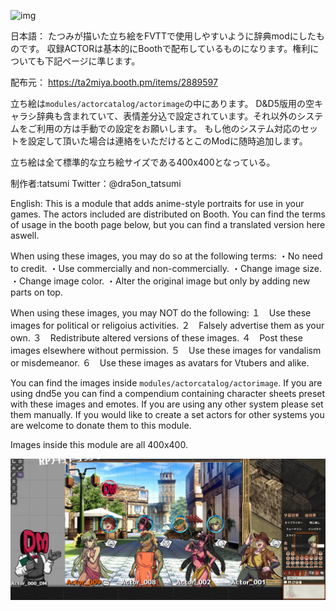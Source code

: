 ![img](https://s2.booth.pm/fca2e799-dd8e-41ff-9f13-e76d7ff9769a/i/2889597/1f039f96-40b9-4e3e-bbaf-6075f5539cc9_base_resized.jpg)

日本語：
たつみが描いた立ち絵をFVTTで使用しやすいように辞典modにしたものです。
収録ACTORは基本的にBoothで配布しているものになります。権利についても下記ページに準じます。

配布元：
https://ta2miya.booth.pm/items/2889597

立ち絵は`modules/actorcatalog/actorimage`の中にあります。
D&D5版用の空キャラシ辞典も含まれていて、表情差分込で設定されています。それ以外のシステムをご利用の方は手動での設定をお願いします。
もし他のシステム対応のセットを設定して頂いた場合は連絡をいただけるとこのModに随時追加します。

立ち絵は全て標準的な立ち絵サイズである400x400となっている。

制作者:tatsumi
Twitter：@dra5on_tatsumi

English:
This is a module that adds anime-style portraits for use in your games.
The actors included are distributed on Booth. You can find the terms of usage in the booth page below, but you can find a translated version here aswell.

When using these images, you may do so at the following terms:
・No need to credit.
・Use commercially and non-commercially.
・Change image size.
・Change image color.
・Alter the original image but only by adding new parts on top.

When using these images, you may NOT do the following:
１　Use these images for political or religoius activities.
２　Falsely advertise them as your own.
３　Redistribute altered versions of these images.
４　Post these images elsewhere without permission.
５　Use these images for vandalism or misdemeanor.
６　Use these images as avatars for Vtubers and alike.

You can find the images inside `modules/actorcatalog/actorimage`.
If you are using dnd5e you can find a compendium containing character sheets preset with these images and emotes.
If you are using any other system please set them manually. If you would like to create a set actors for other systems you are welcome to donate them to this module.

Images inside this module are all 400x400.

![promoimg](https://github.com/BrotherSharper/actorcatalog/blob/master/promo%20image.jpg)